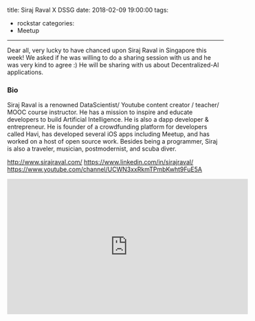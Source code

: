 title: Siraj Raval X DSSG
date: 2018-02-09 19:00:00
tags:
  - rockstar
categories:
  - Meetup
---

Dear all, very lucky to have chanced upon Siraj Raval in Singapore this week! We asked if he was willing to do a sharing session with us and he was very kind to agree :)
He will be sharing with us about Decentralized-AI applications.

### Bio
Siraj Raval is a renowned DataScientist/ Youtube content creator / teacher/ MOOC course instructor. He has a mission to inspire and educate developers to build Artificial Intelligence.
He is also a dapp developer & entrepreneur. He is founder of a crowdfunding platform for developers called Havi, has developed several iOS apps including Meetup, and has worked on a host of open source work. Besides being a programmer, Siraj is also a traveler, musician, postmodernist, and scuba diver.

http://www.sirajraval.com/
https://www.linkedin.com/in/sirajraval/
https://www.youtube.com/channel/UCWN3xxRkmTPmbKwht9FuE5A

<iframe width="560" height="315" src="https://www.youtube.com/embed/5ORIRJCPbmk" frameborder="0" allow="autoplay; encrypted-media" allowfullscreen></iframe>